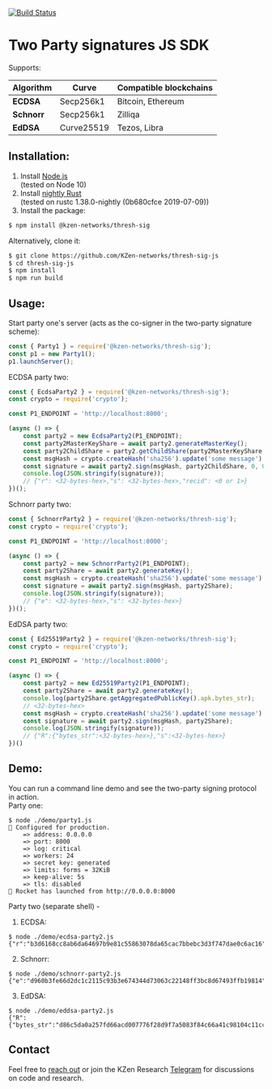 [![Build Status](https://travis-ci.org/KZen-networks/thresh-sig-js.svg?branch=master)](https://travis-ci.org/KZen-networks/thresh-sig-js)

Two Party signatures JS SDK 
=====================================
Supports:

|        Algorithm         |   Curve   |    Compatible blockchains       | 
|-------------------------------|------------------------|------------------------|
|    **ECDSA**    |      Secp256k1 |      Bitcoin, Ethereum           |
|    **Schnorr**    |        Secp256k1 | Zilliqa |
|    **EdDSA** | Curve25519 |  Tezos, Libra |

## Installation:
1. Install [Node.js](https://nodejs.org/en/download/)<br>
(tested on Node 10)
2. Install [nightly Rust](https://github.com/rust-lang/rustup.rs#installation)<br>
(tested on rustc 1.38.0-nightly (0b680cfce 2019-07-09))
2. Install the package:
```bash
$ npm install @kzen-networks/thresh-sig
```
Alternatively, clone it:
```bash
$ git clone https://github.com/KZen-networks/thresh-sig-js
$ cd thresh-sig-js
$ npm install
$ npm run build
```

## Usage:

Start party one's server 
(acts as the co-signer in the two-party signature scheme):
```js
const { Party1 } = require('@kzen-networks/thresh-sig');
const p1 = new Party1();
p1.launchServer();
```
ECDSA party two:
```js
const { EcdsaParty2 } = require('@kzen-networks/thresh-sig');
const crypto = require('crypto');

const P1_ENDPOINT = 'http://localhost:8000';

(async () => {
    const party2 = new EcdsaParty2(P1_ENDPOINT);
    const party2MasterKeyShare = await party2.generateMasterKey();
    const party2ChildShare = party2.getChildShare(party2MasterKeyShare, 0, 0);
    const msgHash = crypto.createHash('sha256').update('some message').digest();
    const signature = await party2.sign(msgHash, party2ChildShare, 0, 0);
    console.log(JSON.stringify(signature));
    // {"r": <32-bytes-hex>,"s": <32-bytes-hex>,"recid": <0 or 1>}
})();
```

Schnorr party two:
```js
const { SchnorrParty2 } = require('@kzen-networks/thresh-sig');
const crypto = require('crypto');

const P1_ENDPOINT = 'http://localhost:8000';

(async () => {
    const party2 = new SchnorrParty2(P1_ENDPOINT);
    const party2Share = await party2.generateKey();
    const msgHash = crypto.createHash('sha256').update('some message').digest();
    const signature = await party2.sign(msgHash, party2Share);
    console.log(JSON.stringify(signature));
    // {"e": <32-bytes-hex>,"s": <32-bytes-hex>}
})();
```

EdDSA party two:
```js
const { Ed25519Party2 } = require('@kzen-networks/thresh-sig');
const crypto = require('crypto');

const P1_ENDPOINT = 'http://localhost:8000';

(async () => {
    const party2 = new Ed25519Party2(P1_ENDPOINT);
    const party2Share = await party2.generateKey();
    console.log(party2Share.getAggregatedPublicKey().apk.bytes_str);
    // <32-bytes-hex>
    const msgHash = crypto.createHash('sha256').update('some message').digest();
    const signature = await party2.sign(msgHash, party2Share);
    console.log(JSON.stringify(signature));
    // {"R":{"bytes_str":<32-bytes-hex>},"s":<32-bytes-hex>}
})()
```

## Demo:

You can run a command line demo and see the two-party signing protocol in action. <br>
Party one:
```
$ node ./demo/party1.js
🔧 Configured for production.
    => address: 0.0.0.0
    => port: 8000
    => log: critical
    => workers: 24
    => secret key: generated
    => limits: forms = 32KiB
    => keep-alive: 5s
    => tls: disabled
🚀 Rocket has launched from http://0.0.0.0:8000
```
Party two (separate shell) - 
1. ECDSA:
```
$ node ./demo/ecdsa-party2.js
{"r":"b3d6168cc8ab6da64697b9e81c55863078da65cac7bbebc3d3f747dae0c6ac16","s":"449052412e20e510f8d4e31d721b3ef42199a9886a58a058c42d142b5850a177","recid":0}
```
2. Schnorr:
```
$ node ./demo/schnorr-party2.js
{"e":"d960b3fe66d2dc1c2115c93b3e674344d73063c22148ff3bc8d67493ffb19814","s":"ed2ecaa8882ccaac946bf951835033d4326aaff2e1e466ecf1fdda32a6fc762b"}
```
3. EdDSA:
```
$ node ./demo/eddsa-party2.js
{"R":{"bytes_str":"d86c5da0a257fd66acd007776f28d9f7a5083f84c66a41c98104c11cc5e9eaa3"},"s":"9964b5053843d6f6ddfaa25977f14f55676ae8a0e6bf89eafb412f417257abc"}
```

## Contact
Feel free to [reach out](mailto:github@kzencorp.com) or join the KZen Research [Telegram]( https://t.me/kzen_research) for discussions on code and research.
